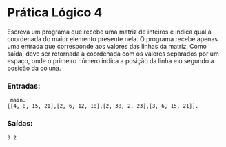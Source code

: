 # Prática Lógico 4

Escreva um programa que recebe uma matriz de inteiros e indica qual a coordenada do maior elemento presente nela.
O programa recebe apenas uma entrada que corresponde aos valores das linhas da matriz.
Como saída, deve ser retornada a coordenada com os valores separados por um espaço, onde o primeiro número indica a posição da linha e o segundo a posição da coluna. 

### Entradas:
     main.
    [[4, 8, 15, 21],[2, 6, 12, 18],[2, 38, 2, 23],[3, 6, 15, 21]].

### Saídas:
    3 2

